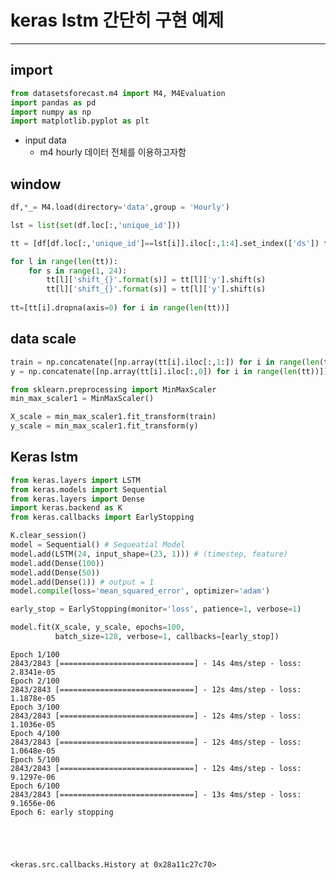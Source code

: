 # keras lstm 간단히 구현 예제

---
## import 


```python
from datasetsforecast.m4 import M4, M4Evaluation
import pandas as pd 
import numpy as np
import matplotlib.pyplot as plt
```

- input data
    - m4 hourly 데이터 전체를 이용하고자함

## window


```python
df,*_= M4.load(directory='data',group = 'Hourly')

lst = list(set(df.loc[:,'unique_id']))

tt = [df[df.loc[:,'unique_id']==lst[i]].iloc[:,1:4].set_index(['ds']) for i in range(len(lst))]

for l in range(len(tt)):
    for s in range(1, 24):
        tt[l]['shift_{}'.format(s)] = tt[l]['y'].shift(s)
        tt[l]['shift_{}'.format(s)] = tt[l]['y'].shift(s)
        
tt=[tt[i].dropna(axis=0) for i in range(len(tt))]
```

## data scale


```python
train = np.concatenate([np.array(tt[i].iloc[:,1:]) for i in range(len(tt))])
y = np.concatenate([np.array(tt[i].iloc[:,0]) for i in range(len(tt))]).reshape(-1,1)
```


```python
from sklearn.preprocessing import MinMaxScaler
min_max_scaler1 = MinMaxScaler()

X_scale = min_max_scaler1.fit_transform(train)
y_scale = min_max_scaler1.fit_transform(y)
```

## Keras lstm


```python
from keras.layers import LSTM
from keras.models import Sequential
from keras.layers import Dense
import keras.backend as K
from keras.callbacks import EarlyStopping
```


```python
K.clear_session()
model = Sequential() # Sequeatial Model
model.add(LSTM(24, input_shape=(23, 1))) # (timestep, feature)
model.add(Dense(100))
model.add(Dense(50))
model.add(Dense(1)) # output = 1
model.compile(loss='mean_squared_error', optimizer='adam')
```


```python
early_stop = EarlyStopping(monitor='loss', patience=1, verbose=1)

model.fit(X_scale, y_scale, epochs=100,
          batch_size=128, verbose=1, callbacks=[early_stop])
```

    Epoch 1/100
    2843/2843 [==============================] - 14s 4ms/step - loss: 2.8341e-05
    Epoch 2/100
    2843/2843 [==============================] - 12s 4ms/step - loss: 1.1878e-05
    Epoch 3/100
    2843/2843 [==============================] - 12s 4ms/step - loss: 1.1036e-05
    Epoch 4/100
    2843/2843 [==============================] - 12s 4ms/step - loss: 1.0648e-05
    Epoch 5/100
    2843/2843 [==============================] - 12s 4ms/step - loss: 9.1297e-06
    Epoch 6/100
    2843/2843 [==============================] - 13s 4ms/step - loss: 9.1656e-06
    Epoch 6: early stopping
    




    <keras.src.callbacks.History at 0x28a11c27c70>


